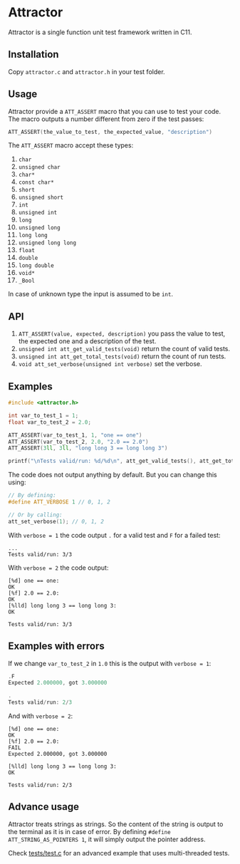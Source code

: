 # Attractor

Attractor is a single function unit test framework written in C11.

## Installation

Copy `attractor.c` and `attractor.h` in your test folder.

## Usage

Attractor provide a `ATT_ASSERT` macro that you can use to test your code. The macro outputs a
number different from zero if the test passes:

```c
ATT_ASSERT(the_value_to_test, the_expected_value, "description")
```

The `ATT_ASSERT` macro accept these types:

1. `char`
2. `unsigned char`
3. `char*`
4. `const char*`
5. `short`
6. `unsigned short`
7. `int`
8. `unsigned int`
9. `long`
10. `unsigned long`
11. `long long`
12. `unsigned long long`
13. `float`
14. `double`
15. `long double`
16. `void*`
17. `_Bool`

In case of unknown type the input is assumed to be `int`.

## API

1. `ATT_ASSERT(value, expected, description)` you pass the value to test, the expected one and a
   description of the test.
2. `unsigned int att_get_valid_tests(void)` return the count of valid tests.
3. `unsigned int att_get_total_tests(void)` return the count of run tests.
4. `void att_set_verbose(unsigned int verbose)` set the verbose.

## Examples

```c
#include <attractor.h>

int var_to_test_1 = 1;
float var_to_test_2 = 2.0;

ATT_ASSERT(var_to_test_1, 1, "one == one")
ATT_ASSERT(var_to_test_2, 2.0, "2.0 == 2.0")
ATT_ASSERT(3ll, 3ll, "long long 3 == long long 3")

printf("\nTests valid/run: %d/%d\n", att_get_valid_tests(), att_get_total_tests());
```

The code does not output anything by default. But you can change this using:

```c
// By defining:
#define ATT_VERBOSE 1 // 0, 1, 2

// Or by calling:
att_set_verbose(1); // 0, 1, 2
```

With `verbose = 1` the code output `.` for a valid test and `F` for a failed test:

```
...
Tests valid/run: 3/3
```

With `verbose = 2` the code output:

```
[%d] one == one:                                                              OK
[%f] 2.0 == 2.0:                                                              OK
[%lld] long long 3 == long long 3:                                            OK

Tests valid/run: 3/3
```

## Examples with errors

If we change `var_to_test_2` in `1.0` this is the output with `verbose = 1`:

```c
.F
Expected 2.000000, got 3.000000

.
Tests valid/run: 2/3
```

And with `verbose = 2`:

```
[%d] one == one:                                                              OK
[%f] 2.0 == 2.0:                                                            FAIL
Expected 2.000000, got 3.000000

[%lld] long long 3 == long long 3:                                            OK

Tests valid/run: 2/3
```

## Advance usage

Attractor treats strings as strings. So the content of the string is output to the terminal as it is
in case of error. By defining `#define ATT_STRING_AS_POINTERS 1`, it will simply output the pointer
address.

Check [tests/test.c](tests/test.c) for an advanced example that uses multi-threaded tests.
